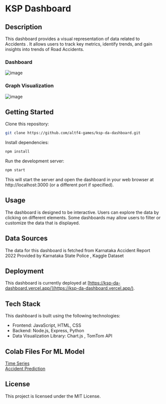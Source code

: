 # KSP Dashboard

## Description

This dashboard provides a visual representation of data related to Accidents . It allows users to track key metrics, identify trends, and gain insights into trends of Road Accidents. 

### Dashboard

![image](https://github.com/altf4-games/KSP-DA-Dashboard/assets/60466807/e6ff2847-e8e7-49e7-8eb0-6e23d5640ec3)

### Graph Visualization 

![image](https://github.com/altf4-games/KSP-DA-Dashboard/assets/60466807/b11e0390-a4cb-42b1-922b-7678a6138225)

## Getting Started

Clone this repository:

```bash
git clone https://github.com/altf4-games/ksp-da-dashboard.git
```

Install dependencies:

```bash
npm install
```

Run the development server:

```bash
npm start
```

This will start the server and open the dashboard in your web browser at http://localhost:3000 (or a different port if specified).

## Usage

The dashboard is designed to be interactive. Users can explore the data by clicking on different elements.
Some dashboards may allow users to filter or customize the data that is displayed.

## Data Sources

The data for this dashboard is fetched from Karnataka Accident Report 2022 Provided by Karnataka State Police , Kaggle Dataset 

## Deployment

This dashboard is currently deployed at [https://ksp-da-dashboard.vercel.app/](https://ksp-da-dashboard.vercel.app/).

## Tech Stack

This dashboard is built using the following technologies:
- Frontend: JavaScript, HTML, CSS
- Backend: Node.js, Express, Python
- Data Visualization Library: Chart.js , TomTom API

## Colab Files For ML Model

[Time Series](https://colab.research.google.com/drive/11vaB1Qt8xwdrjBj5XPersSxZzL6kSpA3)<br>
[Accident Prediction](https://colab.research.google.com/drive/11vaB1Qt8xwdrjBj5XPersSxZzL6kSpA3?usp=sharing)

## License

This project is licensed under the MIT License.
